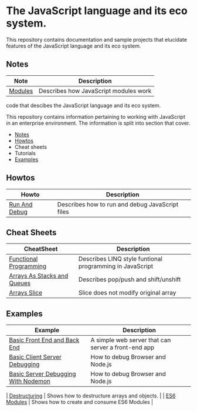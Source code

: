 # The JavaScript language and its eco system.

This repository contains documentation and sample projects that elucidate features of the JavaScript language and its eco system.

## Notes



| Note                    | Description                 |
| ---------------------------------------| ----------------------------|
| [Modules](./docs/notes/modules.md)       | Describes how JavaScript modules work |




code that descibes the JavaScript language and its eco system. 

This repository contains information pertaining to working with JavaScript in an enterprise environment. The information is split into section that cover.

* [Notes](./docs/notes/README.MD) 
* [Howtos](./docs/howtos/README.MD)
* Cheat sheets
* Tutorials
* [Examples](./docs/examples/README.MD)




## Howtos

| Howto                    | Description                 |
| ---------------------------------------| ----------------------------|
| [Run And Debug](./docs/howtos/run-and-debug.md)       | Describes how to run and debug JavaScript files |


## Cheat Sheets
| CheatSheet                    | Description                 |
| ---------------------------------------| ----------------------------|
| [Functional Programming](./docs/cheatsheets/FunctionalProgramming.js)       | Describes LINQ style funtional programming in JavaScript |
| [Arrays As Stacks and Queues](./docs/cheatsheets/StacksAndQueue.js)       | Describes pop/push and shift/unshift |
| [Arrays Slice](./docs/cheatsheets/ArraySlice.js)       | Slice does not modify original array |


## Examples

| Example                       | Description                 |
| ---------------------------------------| ----------------------------|
| [Basic Front End and Back End](./docs/examples/basic-front-end-and-back-end/)       | A simple web server that can server a front-end app |
| [Basic Client Server Debugging](./docs/examples/basic-client-server-debugging/README.MD/)       | How to debug Browser and Node.js  |
| [Basic Server Debugging With Nodemon](./docs/examples/client-server-debugging-with-nodemon/README.MD)       | How to debug Browser and Node.js  |


| [Destructuring](./docs/examples/Destructuring.js)       | Shows how to destructure arrays and objects. |
| [ES6 Modules](./docs/examples//es6-modules/)  | Shows how to create and consume ES6 Modules |
